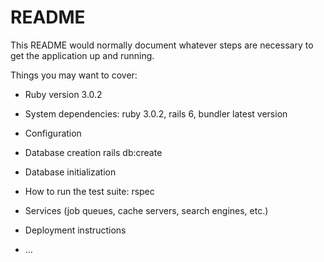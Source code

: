 # README

This README would normally document whatever steps are necessary to get the
application up and running.

Things you may want to cover:

* Ruby version 3.0.2

* System dependencies: ruby 3.0.2, rails 6, bundler latest version 

* Configuration

* Database creation rails db:create

* Database initialization

* How to run the test suite: rspec

* Services (job queues, cache servers, search engines, etc.)

* Deployment instructions

* ...
